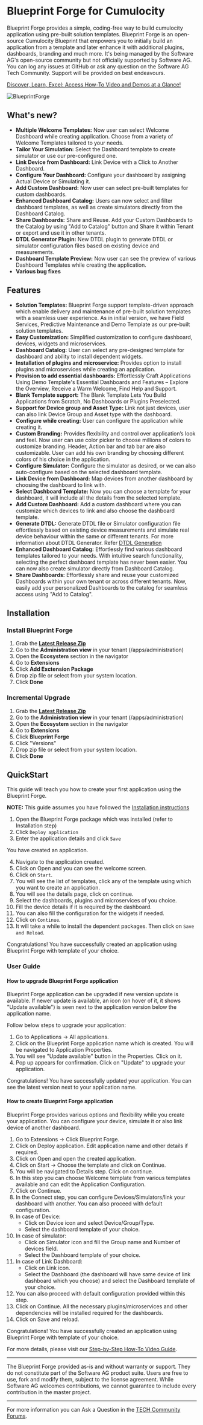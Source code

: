 # Blueprint Forge for Cumulocity

Blueprint Forge provides a simple, coding-free way to build cumulocity application using pre-built solution templates. Blueprint Forge is an open-source Cumulocity Blueprint that empowers you to initially build an application from a template and later enhance it with additional plugins, dashboards, branding and much more. It's being managed by the Software AG's open-source community but not officially supported by Software AG. You can log any issues at GitHub or ask any question on the Software AG Tech Community. Support will be provided on best endeavours.

[Discover, Learn, Excel: Access How-To Video and Demos at a Glance!](https://open-source.softwareag.com/cumulocity-blueprint-forge)


![BlueprintForge](assets/blueprint-forge.png)

## What's new?

* **Multiple Welcome Templates:** Now user can select Welcome Dashboard while creating application. Choose from a variety of Welcome Templates tailored to your needs.
* **Tailor Your Simulation:** Select the Dashboard template to create simulator or use our pre-configured one.
* **Link Device from Dashboard:** Link Device with a Click to Another Dashboard.
* **Configure Your Dashboard:** Configure your dashboard by assigning Actual Device or Simulating it.
* **Add Custom Dashboard:** Now user can select pre-built templates for custom dashboards.
* **Enhanced Dashboard Catalog:** Users can now select and filter dashboard templates, as well as create simulators directly from the Dashboard Catalog.
* **Share Dashboards:** Share and Reuse. Add your Custom Dashboards to the Catalog by using "Add to Catalog" button and Share it within Tenant or export and use it in other tenants.
* **DTDL Generator Plugin:** New DTDL plugin to generate DTDL or simulator configuration files based on existing device and measurements.
* **Dashboard Template Preview:** Now user can see the preview of various Dashboard Templates while creating the application.
* **Various bug fixes**

## Features
* **Solution Templates:** Blueprint Forge support template-driven approach which enable delivery and maintenance of pre-built solution templates with a seamless user experience. As in initial version, we have Field Services, Predictive Maintenance and Demo Template as our pre-built solution templates.
* **Easy Customization:** Simplified customization to configure dashboard, devices, widgets and microservices.
* **Dashboard Catalog:** User can select any pre-designed template for dashboard and ability to install dependent widgets.
* **Installation of plugins and microservice:** Provides option to install plugins and microservices while creating an application.
* **Provision to add essential dashboards:** Effortlessly Craft Applications Using Demo Template's Essential Dashboards and Features – Explore the Overview, Receive a Warm Welcome, Find Help and Support.
* **Blank Template support:** The Blank Template Lets You Build Applications from Scratch, No Dashboards or Plugins Preselected.
* **Support for Device group and Asset Type:** Link not just devices, user can also link Device Group and Asset type with the dashboard.
* **Configure while creating:** User can configure the application while creating it.
* **Custom Branding:** Provides flexibility and control over application’s look and feel. Now user can use color picker to choose millions of colors to customize branding. Header, Action bar and tab bar are also customizable. User can add his own branding by choosing different colors of his choice in the application. 
* **Configure Simulator:** Configure the simulator as desired, or we can also auto-configure based on the selected dashboard template.
* **Link Device from Dashboard:** Map devices from another dashboard by choosing the dashboard to link with.
* **Select Dashboard Template:** Now you can choose a template for your dashboard, it will include all the details from the selected template.
* **Add Custom Dashboard:** Add a custom dashboard where you can customize which devices to link and also choose the dashboard template.
* **Generate DTDL:** Generate DTDL file or Simulator configuration file effortlessly based on existing device measurements and simulate real device behaviour within the same or different tenants. For more information about DTDL Generator. Refer [DTDL Generation](docs/DTDL_Generator/README.md)
* **Enhanced Dashboard Catalog:** Effortlessly find various dashboard templates tailored to your needs. With intuitive search functionality, selecting the perfect dashboard template has never been easier. You can now also create simulator directly from Dashboard Catalog.
* **Share Dashboards:** Effortlessly share and reuse your customized Dashboards within your own tenant or across different tenants. Now, easily add your personalized Dashboards to the catalog for seamless access using "Add to Catalog". 

## Installation

### Install Blueprint Forge

1. Grab the **[Latest Release Zip](https://github.com/SoftwareAG/cumulocity-blueprint-forge/releases)**
2. Go to the **Administration view** in your tenant (/apps/administration)
3. Open the **Ecosystem** section in the navigator
4. Go to **Extensions**
5. Click **Add Exctension Package**
6. Drop zip file or select from your system location.
7. Click **Done**

### Incremental Upgrade

1. Grab the **[Latest Release Zip](https://github.com/SoftwareAG/cumulocity-blueprint-forge/releases)**
2. Go to the **Administration view** in your tenant (/apps/administration)
3. Open the **Ecosystem** section in the navigator
4. Go to **Extensions**
5. Click **Blueprint Forge**
6. Click "Versions"
7. Drop zip file or select from your system location.
8. Click **Done**

## QuickStart

This guide will teach you how to create your first application using the Blueprint Forge.

**NOTE:** This guide assumes you have followed the [Installation instructions](#Installation)

1. Open the Blueprint Forge package which was installed (refer to Installation step)
2. Click `Deploy application`
3. Enter the application details and click `Save`


You have created an application.

4. Navigate to the application created.
5. Click on Open and you can see the welcome screen.
6. Click on `Start`.
7. You will see the list of templates, click any of the template using which you want to create an application.
8. You will see the details page, click on continue.
9. Select the dashboards, plugins and microservices of you choice.
10. Fill the device details if it is required by the dashboard.
11. You can also fill the configuration for the widgets if needed.
12. Click on `Continue`.
13. It will take a while to install the dependent packages. Then click on `Save and Reload`.

Congratulations! You have successfully created an application using Blueprint Forge with template of your choice.

### User Guide

#### How to upgrade Blueprint Forge application

Blueprint Forge application can be upgraded if new version update is available. If newer update is available, an icon (on hover of it, it shows "Update available") is seen next to the application version below the application name. 

Follow below steps to upgrade your application:

1. Go to Applications -> All applications. 
2. Click on the Blueprint Forge application name which is created. You will be navigated to Application Properties.
3. You will see "Update available" button in the Properties. Click on it.
4. Pop up appears for confirmation. Click on "Update" to upgrade your application.

Congratulations! You have successfully updated your application. You can see the latest version next to your application name.

#### How to create Blueprint Forge application

Blueprint Forge provides various options and flexibility while you create your application. You can configure your device, simulate it or also link device of another dashboard.

1. Go to Extensions -> Click Blueprint Forge.
2. Click on Deploy application. Edit application name and other details if required.
3. Click on Open and open the created application.
4. Click on Start -> Choose the template and click on Continue.
5. You will be navigated to Details step. Click on continue.
6. In this step you can choose Welcome template from various templates available and can edit the Application Configuration.
7. Click on Continue.
8. In the Connect step, you can configure Devices/Simulators/link your dashboard with another. You can also proceed with default configuration.
9. In case of Device:
   - Click on Device icon and select Device/Group/Type.
   - Select the dashboard template of your choice.
10. In case of simulator:
    - Click on Simulator icon and fill the Group name and Number of devices field.
    - Select the Dashboard template of your choice.
11. In case of Link Dashboard:
    - Click on Link icon.
    - Select the Dashboard (the dashboard will have same device of link dashboard which you choose) and select the Dashboard template of your choice.
12. You can also proceed with default configuration provided within this step.
13. Click on Continue. All the necessary plugins/microservices and other dependencies will be installed required for the dashboards.
14. Click on Save and reload.

Congratulations! You have successfully created an application using Blueprint Forge with template of your choice.

For more details, please visit our [Step-by-Step How-To Video Guide](https://open-source.softwareag.com/cumulocity-blueprint-forge/).



------------------------------

The Blueprint Forge provided as-is and without warranty or support. They do not constitute part of the Software AG product suite. Users are free to use, fork and modify them, subject to the license agreement. While Software AG welcomes contributions, we cannot guarantee to include every contribution in the master project.
_____________________
For more information you can Ask a Question in the [TECH Community Forums](https://tech.forums.softwareag.com/tag/Cumulocity-IoT).

